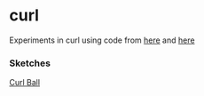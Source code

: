 # curl

Experiments in curl using code from [here](https://al-ro.github.io/projects/curl/) and [here](https://al-ro.github.io/projects/embers/)

### Sketches

[Curl Ball](https://gkjohnson.github.io/three-sketches/curl/ball.html)
